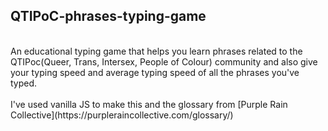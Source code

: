 ## QTIPoC-phrases-typing-game
<br/>
An educational typing game that helps you learn phrases related to the QTIPoc(Queer, Trans, Intersex, People of Colour) community and also give your typing speed and average typing speed of all the phrases you've typed.
<br/>
<br/>
I've used vanilla JS to make this and the glossary from [Purple Rain Collective](https://purpleraincollective.com/glossary/)
